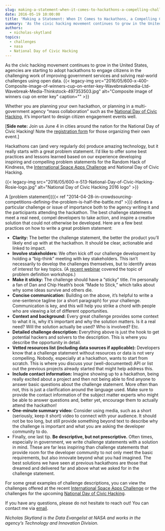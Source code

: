 ```yaml
---
slug: making-a-statement-when-it-comes-to-hackathons-a-compelling-challenge-statement-is-key-to-success
date: 2016-05-19 10:00:00
title: 'Making a Statement: When It Comes to Hackathons, a Compelling Challenge Statement Is Key to Success'
summary: 'As the civic hacking movement continues to grow in the United States, agencies are starting to adopt hackathons to engage citizens in the challenging work of improving government services and solving real-world challenges using open data. Whether you are planning your own hackathon, or planning in a multi-government agency &#8220;mass collaboration&#8221; such as the National'
authors:
  - nicholas-skytland
topics:
  - challenges
  - nasa
  - National Day of Civic Hacking
---
```


As the civic hacking movement continues to grow in the United States, agencies are starting to adopt hackathons to engage citizens in the challenging work of improving government services and solving real-world challenges using open data. {{< legacy-img src="2016/05/600-x-400-Composite-image-of-winners-cup-on-enter-key-Wavebreakmedia-Ltd-Wavebreak-Media-Thinkstock-497353503.jpg" alt="Composite image of winners cup on enter key" caption="" >}} 

Whether you are planning your own hackathon, or planning in a multi-government agency &#8220;mass collaboration&#8221; such as the [National Day of Civic Hacking](https://www.codeforamerica.org/events/national-day-2016), it’s important to design citizen engagement events well.

[**Side note:** Join us June 4 in cities around the nation for the National Day of Civic Hacking! Note the [registration form](https://cfa.typeform.com/to/TPDQuo) for those organizing their own event.]

Hackathons can (and very regularly do) produce amazing technology, but it really starts with a great problem statement. I’d like to offer some best practices and lessons learned based on our experience developing inspiring and compelling problem statements for the Random Hack of Kindness, the [International Space Apps Challenge](https://2016.spaceappschallenge.org/) and National Day of Civic Hacking.

{{< legacy-img src="2016/05/600-x-513-National-Day-of-Civic-Hacking-Rosie-logo.jpg" alt="National Day of Civic Hacking 2016 logo" >}}

A [problem statement]({{< ref "2014-04-28-in-crowdsourcing-competitions-defining-the-problem-is-half-the-battle.md" >}}) defines a particular challenge or issue of importance both to the agency writing it and the participants attending the hackathon. The best challenge statements meet a real need, compel developers to take action, and inspire a creative solution that could not otherwise be developed. Here are a few best practices on how to write a great problem statement:

  * **Clarity:** The better the challenge statement, the better the product you’ll likely end up with at the hackathon. It should be clear, actionable and linked to impact.
  * **Involve stakeholders:** We often kick off our challenge development by holding a “big-think” meeting with key stakeholders. This isn’t necessarily to develop the challenges themselves, but to identify areas of interest for key topics. (A [recent webinar](https://www.youtube.com/watch?v=aOT9vzNY8sY&feature=youtu.be) covered the topic of problem definition workshops.)
  * **Make it sticky:** The challenge should have a “sticky” title. I’m personally a fan of Dan and Chip Heath’s book “Made to Stick,” which talks about why some ideas survive and others die.
  * **Concise communication:** Building on the above, it’s helpful to write a one-sentence tagline (or a short paragraph) for your challenge. Communication is key, and this will help you strike a chord with people who are viewing a lot of different opportunities.
  * **Context and background:** Every great challenge provides some context to what it is, why it&#8217;s important and why the solution matters. Is it a real need? Will the solution actually be used? Who is involved? Etc.
  * **Detailed challenge description:** Everything above is just the hook to get potential hackers and solvers to the description. This is where you describe the opportunity in detail.
  * **Vetted resources list (including data sources if applicable):** Developers know that a challenge statement without resources or data is not very compelling. Nobody, especially at a hackathon, wants to start from scratch. This is where you discuss your (well-documented) API or list out the previous projects already started that might help address this.
  * **Include contact information:** Imagine showing up to a hackathon, being really excited about a project and then not being able to find anyone to answer basic questions about the challenge statement. More often than not, this is just a clarification around the language used. Make sure to provide the contact information of the subject matter experts who might be able to answer questions and, better yet, encourage them to actually attend the hackathon!
  * **One-minute summary video:** Consider using media, such as a short (seriously, keep it short) video to connect with your audience. It should not be too long, but still provide something beyond text to describe why the challenge is important and what you are asking the developer community to do.
  * Finally, one last tip. **Be descriptive, but not prescriptive.** Often times, especially in government, we write challenge statements with a solution in mind. These are far less inspiring than challenge statements that provide room for the developer community to not only meet the basic requirements, but also innovate beyond what you had imagined. The best solutions we have seen at previous hackathons are those that dreamed and delivered far and above what we asked for in the challenge statement.

For some great examples of challenge descriptions, you can view the challenges offered at the recent [International Space Apps Challenge](https://2016.spaceappschallenge.org/challenges) or the challenges for the upcoming [National Day of Civic Hacking](http://hackforchange.org/).

If you have any questions, please do not hesitate to reach out! You can contact me via [email](mailto:nicholas.g.skytland@nasa.gov).

_Nicholas Skytland is the Data Evangelist at NASA and works in the agency&#8217;s Technology and Innovation Division._